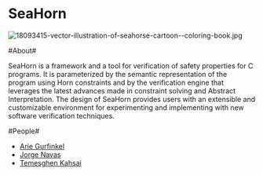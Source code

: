 # SeaHorn #

![18093415-vector-illustration-of-seahorse-cartoon--coloring-book.jpg](https://bitbucket.org/repo/gngGo9/images/174701276-18093415-vector-illustration-of-seahorse-cartoon--coloring-book.jpg)

#About#

SeaHorn is a framework and a tool for verification of safety
properties for C programs. It is parameterized by the semantic
representation of the program using Horn constraints and by the
verification engine that leverages the latest advances made in
constraint solving and Abstract Interpretation. The design of SeaHorn
provides users with an extensible and customizable environment for
experimenting and implementing with new software verification
techniques.

#People#

* [Arie Gurfinkel](arieg.bitbucket.org)
* [Jorge Navas](http://ti.arc.nasa.gov/profile/jorge/)
* [Temesghen Kahsai](http://www.lememta.info/)
